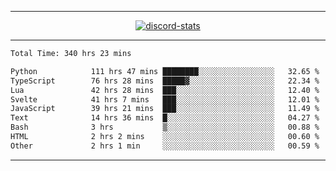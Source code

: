 <a href="https://www.github.com/ripavoid" target="_blank" rel="noreferrer">

-------

<div align='center'>
    <a href='https://discordapp.com/users/825178146797518881'>
        <img align='center' alt='discord-stats' src='https://api.discord-status.me/825178146797518881?nitro&boost=4&gradient=%231e0b1a%2C%23000000%2C%23000000%2C%23160316'></img>
    </a>
</div>

-------

<!--START_SECTION:waka-->

```txt
Total Time: 340 hrs 23 mins

Python            111 hrs 47 mins ████████░░░░░░░░░░░░░░░░░   32.65 %
TypeScript        76 hrs 28 mins  █████▓░░░░░░░░░░░░░░░░░░░   22.34 %
Lua               42 hrs 28 mins  ███░░░░░░░░░░░░░░░░░░░░░░   12.40 %
Svelte            41 hrs 7 mins   ███░░░░░░░░░░░░░░░░░░░░░░   12.01 %
JavaScript        39 hrs 21 mins  ███░░░░░░░░░░░░░░░░░░░░░░   11.49 %
Text              14 hrs 36 mins  █░░░░░░░░░░░░░░░░░░░░░░░░   04.27 %
Bash              3 hrs           ▒░░░░░░░░░░░░░░░░░░░░░░░░   00.88 %
HTML              2 hrs 2 mins    ░░░░░░░░░░░░░░░░░░░░░░░░░   00.60 %
Other             2 hrs 1 min     ░░░░░░░░░░░░░░░░░░░░░░░░░   00.59 %
```

<!--END_SECTION:waka-->

-------
